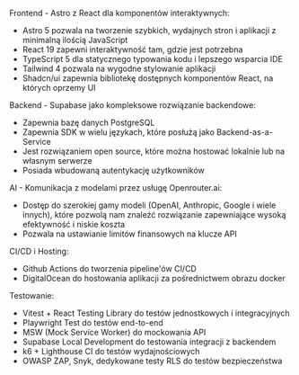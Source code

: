 Frontend - Astro z React dla komponentów interaktywnych:
- Astro 5 pozwala na tworzenie szybkich, wydajnych stron i aplikacji z minimalną ilością JavaScript
- React 19 zapewni interaktywność tam, gdzie jest potrzebna
- TypeScript 5 dla statycznego typowania kodu i lepszego wsparcia IDE
- Tailwind 4 pozwala na wygodne stylowanie aplikacji
- Shadcn/ui zapewnia bibliotekę dostępnych komponentów React, na których oprzemy UI

Backend - Supabase jako kompleksowe rozwiązanie backendowe:
- Zapewnia bazę danych PostgreSQL
- Zapewnia SDK w wielu językach, które posłużą jako Backend-as-a-Service
- Jest rozwiązaniem open source, które można hostować lokalnie lub na własnym serwerze
- Posiada wbudowaną autentykację użytkowników

AI - Komunikacja z modelami przez usługę Openrouter.ai:
- Dostęp do szerokiej gamy modeli (OpenAI, Anthropic, Google i wiele innych), które pozwolą nam znaleźć rozwiązanie zapewniające wysoką efektywność i niskie koszta
- Pozwala na ustawianie limitów finansowych na klucze API

CI/CD i Hosting:
- Github Actions do tworzenia pipeline'ów CI/CD
- DigitalOcean do hostowania aplikacji za pośrednictwem obrazu docker

Testowanie:
- Vitest + React Testing Library do testów jednostkowych i integracyjnych
- Playwright Test do testów end-to-end
- MSW (Mock Service Worker) do mockowania API
- Supabase Local Development do testowania integracji z backendem
- k6 + Lighthouse CI do testów wydajnościowych
- OWASP ZAP, Snyk, dedykowane testy RLS do testów bezpieczeństwa